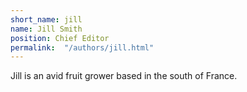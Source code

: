 ```yaml
---
short_name: jill
name: Jill Smith
position: Chief Editor
permalink:  "/authors/jill.html"
---
```

Jill is an avid fruit grower based in the south of France.